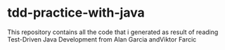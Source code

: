 # tdd-practice-with-java
This repository contains all the code that i generated as result of reading Test-Driven Java Development from Alan Garcia andViktor Farcic
